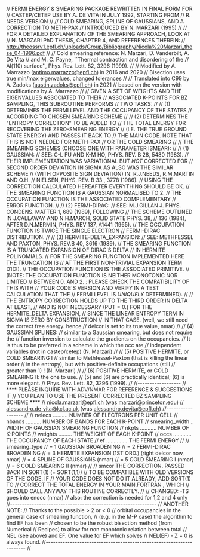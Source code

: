 //     FERMI ENERGY & SMEARING PACKAGE REWRITTEN IN FINAL FORM FOR
//     CASTEP/CETEP USE BY A. DE VITA IN JULY 1992, STARTING FROM
//     R. NEEDS VERSION
//
//     COLD SMEARING, SPLINE OF GAUSSIANS, AND A CORRECTION TO METH-PAX
//     INTRODUCED BY N. MARZARI (1995)
//
//     FOR A DETAILED EXPLANATION OF THE SMEARING APPROACH, LOOK AT
//     N. MARZARI PhD THESIS, CHAPTER 4, AND REFERENCES THEREIN:
//     http://theossrv1.epfl.ch/uploads/Group/Bibliography/Nicola%20Marzari_these_04-1996.pdf
//
//     Cold smearing reference: N. Marzari, D. Vanderbilt, A. De Vita
//     and M. C. Payne, ``Thermal contraction and disordering of the
//     Al(110) surface'', Phys. Rev. Lett. 82, 3296 (1999).
//
//     Modified by A. Marrazzo (antimo.marrazzo@epfl.ch) in 2016 and 2020
//     Bisection uses true min/max eigenvalues, changed tolerances
//
//     Translated into C99 by A. Zadoks (austin.zadoks@epfl.ch) in 2021
//     based on the version with modifications by A. Marrazzo
//
//     GIVEN A SET OF WEIGHTS AND THE EIGENVALUES ASSOCIATED TO THEIR
//     ASSOCIATED K-POINTS FOR BZ SAMPLING, THIS SUBROUTINE PERFORMS
//     TWO TASKS:
//
//     (1) DETERMINES THE FERMI LEVEL AND THE OCCUPANCY OF THE STATES
//         ACCORDING TO CHOSEN SMEARING SCHEME
//
//     (2) DETERMINES THE "ENTROPY CORRECTION" TO BE ADDED TO
//         THE TOTAL ENERGY FOR RECOVERING THE ZERO-SMEARING ENERGY
//         (I.E. THE TRUE GROUND STATE ENERGY) AND PASSES IT BACK TO
//         THE MAIN CODE. NOTE THAT THIS IS NOT NEEDED FOR METH-PAX
//         OR THE COLD SMEARING
//
//     THE SMEARING SCHEMES (CHOOSE ONE WITH PARAMETER ISMEAR):
//
//     (1) GAUSSIAN:
//     SEE: C-L FU AND K-M HO, PHYS. REV. B 28, 5480 (1983).
//     THEIR IMPLEMENTATION WAS VARIATIONAL BUT *NOT* CORRECTED FOR
//     SECOND ORDER DEVIATION IN SIGMA AS ALSO WAS THE SIMILAR SCHEME
//     (WITH OPPOSITE SIGN DEVIATION) IN: R.J.NEEDS, R.M.MARTIN AND O.H.
//     NIELSEN, PHYS. REV. B 33 , 3778 (1986).
//     USING THE CORRECTION CALCULATED HEREAFTER EVERYTHING SHOULD BE OK.
//     THE SMEARING FUNCTION IS A GAUSSIAN NORMALISED TO 2.
//     THE OCCUPATION FUNCTION IS THE ASSOCIATED COMPLEMENTARY
//     ERROR FUNCTION.
//
//     (2) FERMI-DIRAC:
//     SEE: M.J.GILLAN J. PHYS. CONDENS. MATTER 1, 689 (1989), FOLLOWING
//     THE SCHEME OUTLINED IN J.CALLAWAY AND N.H.MARCH, SOLID STATE PHYS. 38,
//     136 (1984), AFTER D.N.MERMIN, PHYS. REV 137, A1441 (1965).
//     THE OCCUPATION FUNCTION IS TWICE THE SINGLE ELECTRON
//     FERMI-DIRAC DISTRIBUTION.
//
//     (3) HERMITE-DELTA_EXPANSION:
//     SEE: METHFESSEL AND PAXTON, PHYS. REV.B 40, 3616 (1989).
//     THE SMEARING FUNCTION IS A TRUNCATED EXPANSION OF DIRAC'S DELTA
//     IN HERMITE POLINOMIALS.
//     FOR THE SMEARING FUNCTION IMPLEMENTED HERE THE TRUNCATION IS
//     AT THE FIRST NON-TRIVIAL EXPANSION TERM D1(X).
//     THE OCCUPATION FUNCTION IS THE ASSOCIATED PRIMITIVE.
//     (NOTE: THE OCCUPATION FUNCTION IS NEITHER MONOTONIC NOR LIMITED
//     BETWEEN 0. AND 2. : PLEASE CHECK THE COMPATIBILITY OF THIS WITH
//     YOUR CODE'S VERSION AND VERIFY IN A TEST CALCULATION THAT THE
//     FERMI LEVEL IS *UNIQUELY* DETERMINED).
//
//     THE ENTROPY CORRECTION HOLDS UP TO THE THIRD ORDER IN DELTA AT LEAST,
//     AND IS NOT NECESSARY (PUT = 0.) FOR THE HERMITE_DELTA EXPANSION,
//     SINCE THE LINEAR ENTROPY TERM IN SIGMA IS ZERO BY CONSTRUCTION
//     IN THAT CASE. (well, we still need the correct free energy. hence
//     delcor is set to its true value, nmar)
//
//     (4) GAUSSIAN SPLINES:
//     similar to a Gaussian smearing, but does not require the
//     function inversion to calculate the gradients on the occupancies.
//     It is thus to be preferred in a scheme in which the occ are
//     independent variables (not in castep/cetep) (N. Marzari)
//
//     (5) POSITIVE HERMITE, or COLD SMEARING I
//     similar to Methfessel-Paxton (that is killing the linear order
//     in the entropy), but with positive-definite occupations (still
//     greater than 1) ! (N. Marzari)
//
//     (6) POSITIVE HERMITE, or COLD SMEARING II: the one to use.
//     (5) and (6) are practically identical; (6) is more elegant.
//     Phys. Rev. Lett. 82, 3296 (1999).
//
//------------------
//     **** PLEASE INQUIRE WITH ADV/NMAR FOR REFERENCE & SUGGESTIONS IF
//     YOU PLAN TO USE THE PRESENT CORRECTED BZ SAMPLING SCHEME ****
//     nicola.marzari@epfl.ch (was marzari@princeton.edu)
//     alessandro.de_vita@kcl.ac.uk (was alessandro.devita@epfl.ch)
//------------------
//
//     nelecs .......... NUMBER OF ELECTRONS PER UNIT CELL
//     nbands .......... NUMBER OF BANDS FOR EACH K-POINT
//     smearing_width .. WIDTH OF GAUSSIAN SMEARING FUNCTION
//     nkpts ........... NUMBER OF K-POINTS
//     weights ......... THE WEIGHT OF EACH K-POINT
//     occs ............ THE OCCUPANCY OF EACH STATE
//     ef .............. THE FERMI ENERGY
//
//     smearing_type
//           = 1 GAUSSIAN BROADENING
//           = 2 FERMI-DIRAC BROADENING
//           = 3 HERMITE EXPANSION (1ST ORD.) (right delcor now, nmar)
//           = 4 SPLINE OF GAUSSIANS (nmar)
//           = 5 COLD SMEARING I (nmar)
//           = 6 COLD SMEARING II (nmar)
//
//     smcor    THE CORRECTION. PASSED BACK IN SORT(1) (= SORT(1,1))
//               TO BE COMPATIBLE WITH OLD VERSIONS OF THE CODE. IF
//               YOUR CODE DOES NOT DO IT ALREADY, ADD SORT(1) TO
//               CORRECT THE TOTAL ENERGY IN YOUR MAIN.FORTRAN , WHICH
//               SHOULD CALL ANYWAY THIS ROUTINE CORRECTLY.
//
//     CHANGED: -TS goes into enocc (nmar)
//     also: the correction is needed for 1,2 and 4 only
//-------------------------------------------------------------
//     ANOTHER NOTE:
//     Thanks to the possible > 2 or < 0
//     orbital occupancies in the general case of smearing function,
//     (e.g. in the M-P case) the algorithm to find EF has been
//     chosen to be the robust bisection method (from Numerical
//     Recipes) to allow for non monotonic relation between total
//     NEL (see above) and EF. One value for EF which solves
//     NEL(EF) - Z = 0   is always found.
//---------------------------------------------------------------------
//